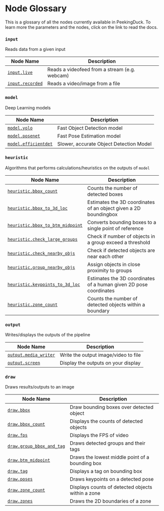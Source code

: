 # Node Glossary

This is a glossary of all the nodes currently available in PeekingDuck. To learn more the parameters and the nodes, click on the link to read the docs.



### `input`
Reads data from a given input

| Node Name           | Description                                   |
| ------------------- | --------------------------------------------- |
| [`input.live`]()    | Reads a videofeed from a stream (e.g. webcam) |
| [`input.recorded`]()| Reads a video/image from a file               |


### `model`
Deep Learning models

| Node Name               | Description                             |
| ----------------------- | --------------------------------------- |
| [`model.yolo`]()        | Fast Object Detection model             |
| [`model.posenet`]()     | Fast Pose Estimation model              |
| [`model.efficientdet`]()| Slower, accurate Object Detection Model |


### `heuristic`
Algorithms that performs calculations/heuristics on the outputs of `model`

| Node Name                            | Description                                                       |
| ------------------------------------ | ----------------------------------------------------------------- |
| [`heuristic.bbox_count`]()           | Counts the number of detected boxes                               |
| [`heuristic.bbox_to_3d_loc`]()       | Estimates the 3D coordinates of an object given a 2D boundingbox  |
| [`heuristic.bbox_to_btm_midpoint`]() | Converts bounding boxes to a single point of reference            |
| [`heuristic.check_large_groups`]()   | Check if number of objects in a group exceed a threshold          |
| [`heuristic.check_nearby_objs`]()    | Check if detected objects are near each other                     |
| [`heuristic.group_nearby_objs`]()    | Assign objects in close proximity to groups                       |
| [`heuristic.keypoints_to_3d_loc`]()  | Estimates the 3D coordinates of a human given 2D pose coordinates |
| [`heuristic.zone_count`]()           | Counts the number of detected objects within a boundary           |



### `output`
Writes/displays the outputs of the pipeline

| Node Name                 | Description                          |
| ------------------------- | ------------------------------------ |
| [`output.media_writer`]() | Write the output image/video to file |
| [`output.screen`]()       | Display the outputs on your display  |



### `draw`
Draws results/outputs to an image

| Node Name                     | Description                                       |
| ----------------------------- | ------------------------------------------------- |
| [`draw.bbox`]()               | Draw bounding boxes over detected object          |
| [`draw.bbox_count`]()         | Displays the counts of detected objects           |
| [`draw.fps`]()                | Displays the FPS of video                         |
| [`draw.group_bbox_and_tag`]() | Draws detected groups and their tags              |
| [`draw.btm_midpoint`]()       | Draws the lowest middle point of a bounding box   |
| [`draw.tag`]()                | Displays a tag on bounding box                    |
| [`draw.poses`]()              | Draws keypoints on a detected pose                |
| [`draw.zone_count`]()         | Displays counts of detected objects within a zone |
| [`draw.zones`]()              | Draws the 2D boundaries of a zone                 |

